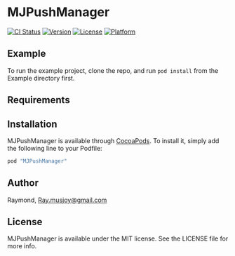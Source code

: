 # MJPushManager

[![CI Status](http://img.shields.io/travis/Raymond/MJPushManager.svg?style=flat)](https://travis-ci.org/Raymond/MJPushManager)
[![Version](https://img.shields.io/cocoapods/v/MJPushManager.svg?style=flat)](http://cocoapods.org/pods/MJPushManager)
[![License](https://img.shields.io/cocoapods/l/MJPushManager.svg?style=flat)](http://cocoapods.org/pods/MJPushManager)
[![Platform](https://img.shields.io/cocoapods/p/MJPushManager.svg?style=flat)](http://cocoapods.org/pods/MJPushManager)

## Example

To run the example project, clone the repo, and run `pod install` from the Example directory first.

## Requirements

## Installation

MJPushManager is available through [CocoaPods](http://cocoapods.org). To install
it, simply add the following line to your Podfile:

```ruby
pod "MJPushManager"
```

## Author

Raymond, Ray.musjoy@gmail.com

## License

MJPushManager is available under the MIT license. See the LICENSE file for more info.
